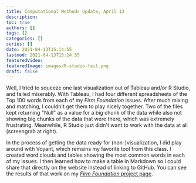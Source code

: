 ```yaml
---
title: Computational Methods Update, April 13
description:
toc: true
authors: []
tags: []
categories: []
series: []
date: 2021-04-13T15:14:55
lastmod: 2021-04-13T15:14:55
featuredVideo:
featuredImage: images/R-studio-fail.png
draft: false
---
```


Well, I tried to squeeze one last visualization out of Tableau and/or R Studio, and failed miserably. With Tableau, I had four different spreadsheets of the Top 100 words from each of my *Firm Foundation* issues. After much mixing and matching, I couldn't get them to play nicely together. Two of the files kept returning "Null" as a value for a big chunk of the data while also not showing big chunks of the data that were there, which was extremely frustrating. Meanwhile, R Studio just didn't want to work with the data at all (screengrab at right). 

In the process of getting the data ready for (non-)visualization, I did play around with Voyant, which remains my favorite tool from this class. I created word clouds and tables showing the most common words in each of my issues. I then learned how to make a table in Markdown so I could share that directly on the website instead of linking to GitHub. You can see the results of that work on my [*Firm Foundation* project page](https://pa20bm.github.io/HugoSite/projects/firm_foundation/).